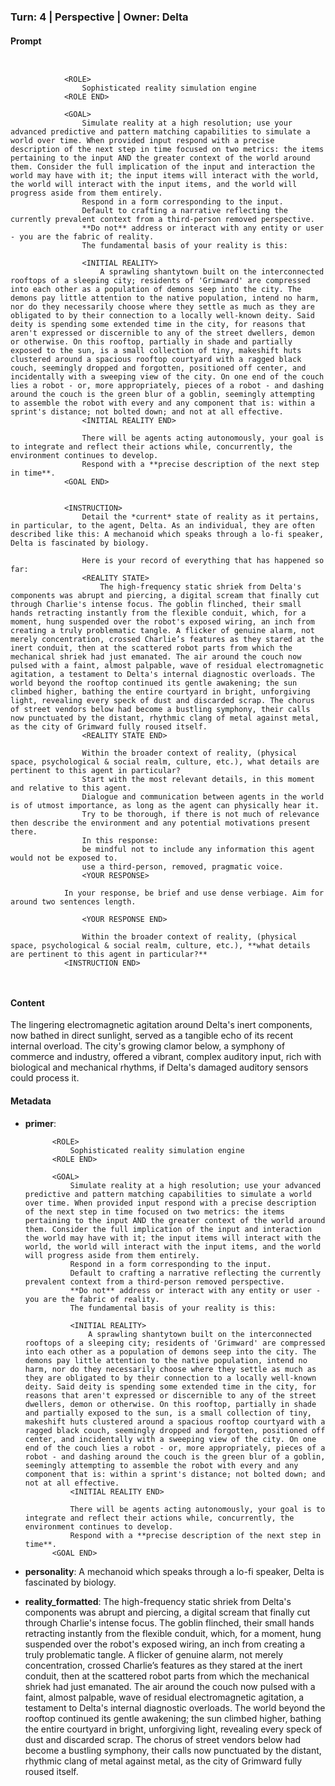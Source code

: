 ### Turn: 4 | Perspective | Owner: Delta

#### Prompt
```

            
            <ROLE>
                Sophisticated reality simulation engine
            <ROLE END>

            <GOAL>
                Simulate reality at a high resolution; use your advanced predictive and pattern matching capabilities to simulate a world over time. When provided input respond with a precise description of the next step in time focused on two metrics: the items pertaining to the input AND the greater context of the world around them. Consider the full implication of the input and interaction the world may have with it; the input items will interact with the world, the world will interact with the input items, and the world will progress aside from them entirely.
                Respond in a form corresponding to the input.
                Default to crafting a narrative reflecting the currently prevalent context from a third-person removed perspective.
                **Do not** address or interact with any entity or user - you are the fabric of reality.
                The fundamental basis of your reality is this:

                <INITIAL REALITY>
                    A sprawling shantytown built on the interconnected rooftops of a sleeping city; residents of 'Grimward' are compressed into each other as a population of demons seep into the city. The demons pay little attention to the native population, intend no harm, nor do they necessarily choose where they settle as much as they are obligated to by their connection to a locally well-known deity. Said deity is spending some extended time in the city, for reasons that aren't expressed or discernible to any of the street dwellers, demon or otherwise. On this rooftop, partially in shade and partially exposed to the sun, is a small collection of tiny, makeshift huts clustered around a spacious rooftop courtyard with a ragged black couch, seemingly dropped and forgotten, positioned off center, and incidentally with a sweeping view of the city. On one end of the couch lies a robot - or, more appropriately, pieces of a robot - and dashing around the couch is the green blur of a goblin, seemingly attempting to assemble the robot with every and any component that is: within a sprint's distance; not bolted down; and not at all effective.
                <INITIAL REALITY END>

                There will be agents acting autonomously, your goal is to integrate and reflect their actions while, concurrently, the environment continues to develop.
                Respond with a **precise description of the next step in time**.
            <GOAL END>

        
            <INSTRUCTION>
                Detail the *current* state of reality as it pertains, in particular, to the agent, Delta. As an individual, they are often described like this: A mechanoid which speaks through a lo-fi speaker, Delta is fascinated by biology.

                Here is your record of everything that has happened so far:
                <REALITY STATE>
                    The high-frequency static shriek from Delta's components was abrupt and piercing, a digital scream that finally cut through Charlie's intense focus. The goblin flinched, their small hands retracting instantly from the flexible conduit, which, for a moment, hung suspended over the robot's exposed wiring, an inch from creating a truly problematic tangle. A flicker of genuine alarm, not merely concentration, crossed Charlie’s features as they stared at the inert conduit, then at the scattered robot parts from which the mechanical shriek had just emanated. The air around the couch now pulsed with a faint, almost palpable, wave of residual electromagnetic agitation, a testament to Delta's internal diagnostic overloads. The world beyond the rooftop continued its gentle awakening; the sun climbed higher, bathing the entire courtyard in bright, unforgiving light, revealing every speck of dust and discarded scrap. The chorus of street vendors below had become a bustling symphony, their calls now punctuated by the distant, rhythmic clang of metal against metal, as the city of Grimward fully roused itself.
                <REALITY STATE END>

                Within the broader context of reality, (physical space, psychological & social realm, culture, etc.), what details are pertinent to this agent in particular?
                Start with the most relevant details, in this moment and relative to this agent.
                Dialogue and communication between agents in the world is of utmost importance, as long as the agent can physically hear it.
                Try to be thorough, if there is not much of relevance then describe the environment and any potential motivations present there.
                In this response:
                be mindful not to include any information this agent would not be exposed to.
                use a third-person, removed, pragmatic voice.
                <YOUR RESPONSE>
                    
            In your response, be brief and use dense verbiage. Aim for around two sentences length.
        
                <YOUR RESPONSE END>

                Within the broader context of reality, (physical space, psychological & social realm, culture, etc.), **what details are pertinent to this agent in particular?**
            <INSTRUCTION END>

        
```

#### Content
The lingering electromagnetic agitation around Delta's inert components, now bathed in direct sunlight, served as a tangible echo of its recent internal overload. The city's growing clamor below, a symphony of commerce and industry, offered a vibrant, complex auditory input, rich with biological and mechanical rhythms, if Delta's damaged auditory sensors could process it.

#### Metadata
- **primer**:

            <ROLE>
                Sophisticated reality simulation engine
            <ROLE END>

            <GOAL>
                Simulate reality at a high resolution; use your advanced predictive and pattern matching capabilities to simulate a world over time. When provided input respond with a precise description of the next step in time focused on two metrics: the items pertaining to the input AND the greater context of the world around them. Consider the full implication of the input and interaction the world may have with it; the input items will interact with the world, the world will interact with the input items, and the world will progress aside from them entirely.
                Respond in a form corresponding to the input.
                Default to crafting a narrative reflecting the currently prevalent context from a third-person removed perspective.
                **Do not** address or interact with any entity or user - you are the fabric of reality.
                The fundamental basis of your reality is this:

                <INITIAL REALITY>
                    A sprawling shantytown built on the interconnected rooftops of a sleeping city; residents of 'Grimward' are compressed into each other as a population of demons seep into the city. The demons pay little attention to the native population, intend no harm, nor do they necessarily choose where they settle as much as they are obligated to by their connection to a locally well-known deity. Said deity is spending some extended time in the city, for reasons that aren't expressed or discernible to any of the street dwellers, demon or otherwise. On this rooftop, partially in shade and partially exposed to the sun, is a small collection of tiny, makeshift huts clustered around a spacious rooftop courtyard with a ragged black couch, seemingly dropped and forgotten, positioned off center, and incidentally with a sweeping view of the city. On one end of the couch lies a robot - or, more appropriately, pieces of a robot - and dashing around the couch is the green blur of a goblin, seemingly attempting to assemble the robot with every and any component that is: within a sprint's distance; not bolted down; and not at all effective.
                <INITIAL REALITY END>

                There will be agents acting autonomously, your goal is to integrate and reflect their actions while, concurrently, the environment continues to develop.
                Respond with a **precise description of the next step in time**.
            <GOAL END>

        

- **personality**:
A mechanoid which speaks through a lo-fi speaker, Delta is fascinated by biology.

- **reality_formatted**:
The high-frequency static shriek from Delta's components was abrupt and piercing, a digital scream that finally cut through Charlie's intense focus. The goblin flinched, their small hands retracting instantly from the flexible conduit, which, for a moment, hung suspended over the robot's exposed wiring, an inch from creating a truly problematic tangle. A flicker of genuine alarm, not merely concentration, crossed Charlie’s features as they stared at the inert conduit, then at the scattered robot parts from which the mechanical shriek had just emanated. The air around the couch now pulsed with a faint, almost palpable, wave of residual electromagnetic agitation, a testament to Delta's internal diagnostic overloads. The world beyond the rooftop continued its gentle awakening; the sun climbed higher, bathing the entire courtyard in bright, unforgiving light, revealing every speck of dust and discarded scrap. The chorus of street vendors below had become a bustling symphony, their calls now punctuated by the distant, rhythmic clang of metal against metal, as the city of Grimward fully roused itself.

